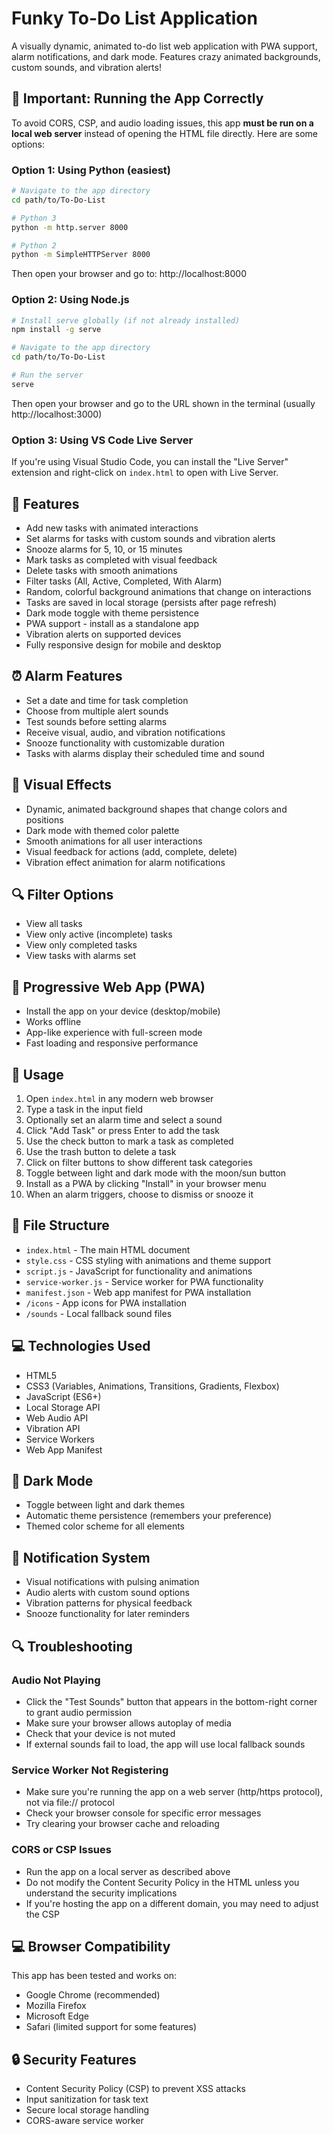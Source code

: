 # Funky To-Do List Application

A visually dynamic, animated to-do list web application with PWA support, alarm notifications, and dark mode. Features crazy animated backgrounds, custom sounds, and vibration alerts!

## 🚨 Important: Running the App Correctly

To avoid CORS, CSP, and audio loading issues, this app **must be run on a local web server** instead of opening the HTML file directly. Here are some options:

### Option 1: Using Python (easiest)
```bash
# Navigate to the app directory
cd path/to/To-Do-List

# Python 3
python -m http.server 8000

# Python 2
python -m SimpleHTTPServer 8000
```
Then open your browser and go to: http://localhost:8000

### Option 2: Using Node.js
```bash
# Install serve globally (if not already installed)
npm install -g serve

# Navigate to the app directory
cd path/to/To-Do-List

# Run the server
serve
```
Then open your browser and go to the URL shown in the terminal (usually http://localhost:3000)

### Option 3: Using VS Code Live Server
If you're using Visual Studio Code, you can install the "Live Server" extension and right-click on `index.html` to open with Live Server.

## 🚀 Features

- Add new tasks with animated interactions
- Set alarms for tasks with custom sounds and vibration alerts
- Snooze alarms for 5, 10, or 15 minutes
- Mark tasks as completed with visual feedback
- Delete tasks with smooth animations
- Filter tasks (All, Active, Completed, With Alarm)
- Random, colorful background animations that change on interactions
- Tasks are saved in local storage (persists after page refresh)
- Dark mode toggle with theme persistence
- PWA support - install as a standalone app
- Vibration alerts on supported devices
- Fully responsive design for mobile and desktop

## ⏰ Alarm Features

- Set a date and time for task completion
- Choose from multiple alert sounds
- Test sounds before setting alarms
- Receive visual, audio, and vibration notifications
- Snooze functionality with customizable duration
- Tasks with alarms display their scheduled time and sound

## 🎨 Visual Effects

- Dynamic, animated background shapes that change colors and positions
- Dark mode with themed color palette
- Smooth animations for all user interactions
- Visual feedback for actions (add, complete, delete)
- Vibration effect animation for alarm notifications

## 🔍 Filter Options

- View all tasks
- View only active (incomplete) tasks
- View only completed tasks
- View tasks with alarms set

## 📱 Progressive Web App (PWA)

- Install the app on your device (desktop/mobile)
- Works offline
- App-like experience with full-screen mode
- Fast loading and responsive performance

## 🎯 Usage

1. Open `index.html` in any modern web browser
2. Type a task in the input field
3. Optionally set an alarm time and select a sound
4. Click "Add Task" or press Enter to add the task
5. Use the check button to mark a task as completed
6. Use the trash button to delete a task
7. Click on filter buttons to show different task categories
8. Toggle between light and dark mode with the moon/sun button
9. Install as a PWA by clicking "Install" in your browser menu
10. When an alarm triggers, choose to dismiss or snooze it

## 📁 File Structure

- `index.html` - The main HTML document
- `style.css` - CSS styling with animations and theme support
- `script.js` - JavaScript for functionality and animations
- `service-worker.js` - Service worker for PWA functionality
- `manifest.json` - Web app manifest for PWA installation
- `/icons` - App icons for PWA installation
- `/sounds` - Local fallback sound files

## 💻 Technologies Used

- HTML5
- CSS3 (Variables, Animations, Transitions, Gradients, Flexbox)
- JavaScript (ES6+)
- Local Storage API
- Web Audio API
- Vibration API
- Service Workers
- Web App Manifest

## 🌙 Dark Mode

- Toggle between light and dark themes
- Automatic theme persistence (remembers your preference)
- Themed color scheme for all elements

## 📢 Notification System

- Visual notifications with pulsing animation
- Audio alerts with custom sound options
- Vibration patterns for physical feedback
- Snooze functionality for later reminders

## 🔍 Troubleshooting

### Audio Not Playing
- Click the "Test Sounds" button that appears in the bottom-right corner to grant audio permission
- Make sure your browser allows autoplay of media
- Check that your device is not muted
- If external sounds fail to load, the app will use local fallback sounds

### Service Worker Not Registering
- Make sure you're running the app on a web server (http/https protocol), not via file:// protocol
- Check your browser console for specific error messages
- Try clearing your browser cache and reloading

### CORS or CSP Issues
- Run the app on a local server as described above
- Do not modify the Content Security Policy in the HTML unless you understand the security implications
- If you're hosting the app on a different domain, you may need to adjust the CSP

## 💻 Browser Compatibility

This app has been tested and works on:
- Google Chrome (recommended)
- Mozilla Firefox
- Microsoft Edge
- Safari (limited support for some features)

## 🔒 Security Features

- Content Security Policy (CSP) to prevent XSS attacks
- Input sanitization for task text
- Secure local storage handling
- CORS-aware service worker 